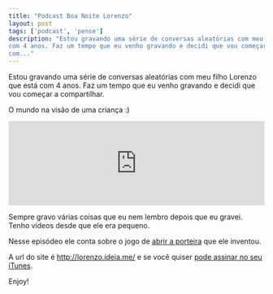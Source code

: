 ```yaml
---
title: "Podcast Boa Noite Lorenzo"
layout: post
tags: ['podcast', 'pense']
description: "Estou gravando uma série de conversas aleatórias com meu filho Lorenzo que está
com 4 anos. Faz um tempo que eu venho gravando e decidi que vou começar a
com..."
---
```

Estou gravando uma série de conversas aleatórias com meu filho Lorenzo que está
com 4 anos. Faz um tempo que eu venho gravando e decidi que vou começar a
compartilhar.

O mundo na visão de uma criança :)

<iframe width="100%" height="166" scrolling="no" frameborder="no"
src="https://w.soundcloud.com/player/?url=https%3A//api.soundcloud.com/tracks/249193155&amp;color=ff5500&amp;auto_play=false&amp;hide_related=false&amp;show_comments=true&amp;show_user=true&amp;show_reposts=false"></iframe>

Sempre gravo várias coisas que eu nem lembro depois que eu gravei. Tenho vídeos
desde que ele era pequeno.

Nesse episódeo ele conta sobre o jogo de [abrir a porteira](https://www.youtube.com/watch?v=KftW79L-_x8) que ele inventou.

A url do site é http://lorenzo.ideia.me/ e se você quiser [pode assinar no seu iTunes](https://itunes.apple.com/br/podcast/boa-noite-lorenzo/id1089365742?l=en).

Enjoy!